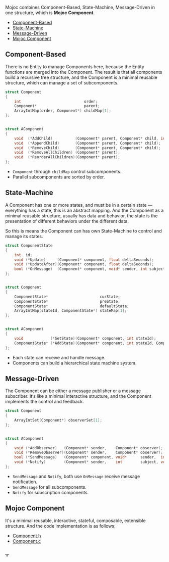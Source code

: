 Mojoc combines Component-Based, State-Machine, Message-Driven in one structure, which is **Mojoc Component**.

* [Component-Based](#component-based)
* [State-Machine](#state-machine)
* [Message-Driven](#message-driven)
* [Mojoc Component](#mojoc-component)

## Component-Based
There is no Entity to manage Components here, because the Entity functions are merged into the Component. The result is that all components build a recursive tree structure, and the Component is a minimal reusable structure, which can manage a set of subcomponents.

```c
struct Component
{
    int                            order;
    Component*                     parent;
    ArrayIntMap(order, Component*) childMap[1];
};


struct AComponent
{
    void  (*AddChild)          (Component* parent, Component* child, int order);
    void  (*AppendChild)       (Component* parent, Component* child);
    void  (*RemoveChild)       (Component* parent, Component* child);
    void  (*RemoveAllChildren) (Component* parent);
    void  (*ReorderAllChildren)(Component* parent);
};
```

* `Component` through `childMap` control subcomponents.
* Parallel subcomponents are sorted by order.

## State-Machine
A Component has one or more states, and must be in a certain state — everything has a state, this is an abstract mapping. And the Component as a minimal reusable structure, usually has data and behavior, the state is the presentation of different behaviors under the different data.

So this is means the Component can has own State-Machine to control and manage its states.

```c
struct ComponentState
{
    int  id;
    void (*Update)     (Component* component, float deltaSeconds);
    void (*UpdateAfter)(Component* component, float deltaSeconds);
    bool (*OnMessage)  (Component* component, void* sender, int subject, void* extraData);
};


struct Component
{
    ComponentState*                       curState;
    ComponentState*                       preState;
    ComponentState*                       defaultState;
    ArrayIntMap(stateId, ComponentState*) stateMap[1];
};


struct AComponent
{
    void            (*SetState)(Component* component, int stateId);
    ComponentState* (*AddState)(Component* component, int stateId, ComponentStateOnMessage onMessage, ComponentStateUpdate update);
};
```

* Each state can receive and handle message.
* Components can build a hierarchical state machine system.

## Message-Driven
The Component can be either a message publisher or a message subscriber. It‘s like a minimal interactive structure, and the Component implements the control and feedback.

```c
struct Component
{
    ArrayIntSet(Component*) observerSet[1];
};


struct AComponent
{
    void (*AddObserver)   (Component* sender,    Component* observer);
    void (*RemoveObserver)(Component* sender,    Component* observer);
    bool (*SendMessage)   (Component* component, void*      sender,  int   subject, void* extraData);
    void (*Notify)        (Component* sender,    int        subject, void* extraData);
};
```

* `SendMessage` and `Notify`, both use `OnMessage` receive message notification.
* `SendMessage` for all subcomponents.
* `Notify` for subscription components.

## Mojoc Component
It's a minimal reusable, interactive, stateful, composable, extensible structure. And the code implementation is as follows:
* [Component.h](https://github.com/scottcgi/Mojoc/blob/master/Engine/Application/Component.h)
* [Component.c](https://github.com/scottcgi/Mojoc/blob/master/Engine/Application/Component.c)

##
:curly_loop: